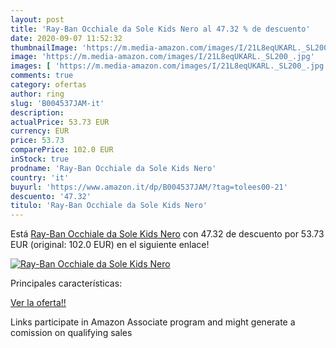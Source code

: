 ```yaml
---
layout: post
title: 'Ray-Ban Occhiale da Sole Kids Nero al 47.32 % de descuento'
date: 2020-09-07 11:52:32
thumbnailImage: 'https://m.media-amazon.com/images/I/21L8eqUKARL._SL200_.jpg'
image: 'https://m.media-amazon.com/images/I/21L8eqUKARL._SL200_.jpg'
images: [ 'https://m.media-amazon.com/images/I/21L8eqUKARL._SL200_.jpg' ]
comments: true
category: ofertas
author: ring
slug: 'B004537JAM-it'
description:
actualPrice: 53.73 EUR
currency: EUR
price: 53.73
comparePrice: 102.0 EUR
inStock: true
prodname: 'Ray-Ban Occhiale da Sole Kids Nero'
country: 'it'
buyurl: 'https://www.amazon.it/dp/B004537JAM/?tag=tolees00-21'
descuento: '47.32'
titulo: 'Ray-Ban Occhiale da Sole Kids Nero'
---
```


Está [Ray-Ban Occhiale da Sole Kids Nero](https://www.amazon.it/dp/B004537JAM/?tag=tolees00-21) con 47.32 de descuento por 53.73 EUR (original: 102.0 EUR) en el siguiente enlace!

[![Ray-Ban Occhiale da Sole Kids Nero](https://m.media-amazon.com/images/I/21L8eqUKARL._SL200_.jpg)](https://www.amazon.it/dp/B004537JAM/?tag=tolees00-21)

Principales características:


[Ver la oferta!!](https://www.amazon.it/dp/B004537JAM/?tag=tolees00-21)

Links participate in Amazon Associate program and might generate a comission on qualifying sales


